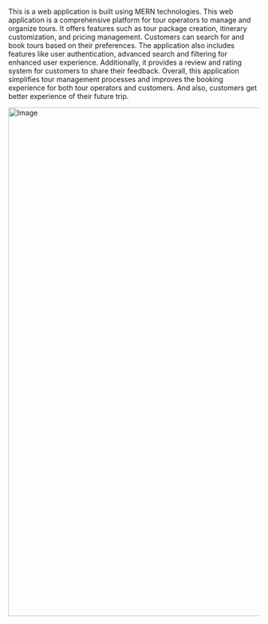This is a web application is built using MERN technologies.
This web application is a comprehensive platform for tour operators to manage and organize tours.
It offers features such as tour package creation, itinerary customization, and pricing management.
Customers can search for and book tours based on their preferences. The application also includes features like user authentication,
advanced search and filtering for enhanced user experience. Additionally, it provides a review and rating system for customers to share their feedback.
Overall, this application simplifies tour management processes and improves the booking experience for both tour operators and customers. And also, customers get better experience of their future trip.


<img width="1920" height="1020" alt="Image" src="https://github.com/user-attachments/assets/efd92773-0d4c-4fc3-b257-4a9b935f0e18" />
